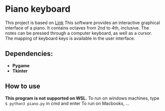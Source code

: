 # Piano keyboard
This project is based on [Link](https://github.com/krishnansuki/piano)
This software provides an interactive graphical interface of a piano. It contains octaves from 2nd to 4th, inclusive. The notes can be pressed through a computer keyboard, as well as a cursor. The mapping of keyboard keys is available in the user interface.

## Dependencies:

* **Pygame**
* **Tkinter**

## How to use
**This program is not supported on WSL.**
To run on windows machines, type ```$ python3 piano.py``` in cmd and enter
To run on Macbooks, ...
